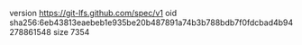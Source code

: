 version https://git-lfs.github.com/spec/v1
oid sha256:6eb43813eaebeb1e935be20b487891a74b3b788bdb7f0fdcbad4b94278861548
size 7354
